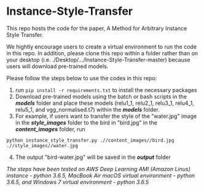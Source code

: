 # Instance-Style-Transfer

This repo hosts the code for the paper, A Method for Arbitrary Instance Style Transfer.

We hightly encourage users to create a virtual environment to run the code in this repo. In addition, please clone this repo within a folder rather than on your desktop (i.e. ./Desktop/.../Instance-Style-Transfer-master) because users will download pre-trained models.


Please follow the steps below to use the codes in this repo:
1. run `pip install -r requirements.txt` to install the necessary packages
2. Download pre-trained models using the batch or bash scripts in the ***models*** folder and place these models (relu1_1, relu2_1, relu3_1, relu4_1, relu5_1, and vgg_normalised.t7) within the ***models*** folder.
3. For example, if users want to transfer the style of the "water.jpg" image in the ***style_images*** folder to the bird in "bird.jpg" in the ***content_images*** folder, run

`python instance_style_transfer.py .//content_images//bird.jpg .//style_images//water.jpg`

4. The output "bird-water.jpg" will be saved in the ***output*** folder






*The steps have been tested on AWS Deep Learning AMI (Amazon Linus) instance - python 3.6.5, MacBook Air macOS virtual environment - python 3.6.5, and Windows 7 virtual environment - python 3.6.5*
